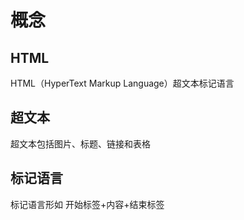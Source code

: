 # 概念

## HTML

HTML（HyperText Markup Language）超文本标记语言

## 超文本

超文本包括图片、标题、链接和表格

## 标记语言

标记语言形如 开始标签+内容+结束标签
